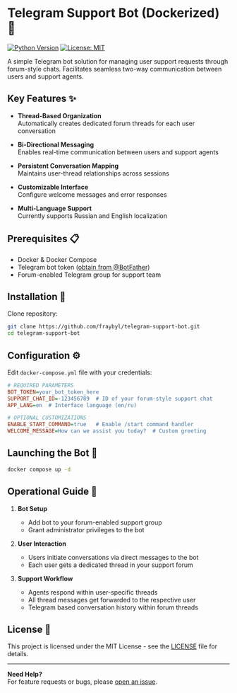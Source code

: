 # Telegram Support Bot (Dockerized) 🤖

[![Python Version](https://img.shields.io/badge/python-3.13%2B-blue)](https://www.python.org/)
[![License: MIT](https://img.shields.io/badge/License-MIT-yellow.svg)](https://opensource.org/licenses/MIT)

A simple Telegram bot solution for managing user support requests through forum-style chats. Facilitates seamless two-way communication between users and support agents.

## Key Features ✨

- **Thread-Based Organization**  
  Automatically creates dedicated forum threads for each user conversation

- **Bi-Directional Messaging**  
  Enables real-time communication between users and support agents

- **Persistent Conversation Mapping**  
  Maintains user-thread relationships across sessions

- **Customizable Interface**  
  Configure welcome messages and error responses

- **Multi-Language Support**  
  Currently supports Russian and English localization

## Prerequisites 📋

- Docker & Docker Compose
- Telegram bot token ([obtain from @BotFather](https://t.me/BotFather))
- Forum-enabled Telegram group for support team

## Installation 🚀

Clone repository:
```bash
git clone https://github.com/fraybyl/telegram-support-bot.git
cd telegram-support-bot
```

## Configuration ⚙️

Edit `docker-compose.yml` file with your credentials:

```ini
# REQUIRED PARAMETERS
BOT_TOKEN=your_bot_token_here
SUPPORT_CHAT_ID=-123456789  # ID of your forum-style support chat
APP_LANG=en  # Interface language (en/ru)

# OPTIONAL CUSTOMIZATIONS
ENABLE_START_COMMAND=true   # Enable /start command handler
WELCOME_MESSAGE=How can we assist you today?  # Custom greeting
```

## Launching the Bot 🏁

```bash
docker compose up -d
```

## Operational Guide 📖

1. **Bot Setup**  
   - Add bot to your forum-enabled support group
   - Grant administrator privileges to the bot

2. **User Interaction**  
   - Users initiate conversations via direct messages to the bot
   - Each user gets a dedicated thread in your support forum

3. **Support Workflow**  
   - Agents respond within user-specific threads
   - All thread messages get forwarded to the respective user
   - Telegram based conversation history within forum threads


## License 📄

This project is licensed under the MIT License - see the [LICENSE](LICENSE) file for details.

---

**Need Help?**  
For feature requests or bugs, please [open an issue](https://github.com/fraybyl/telegram-support-bot/issues).
